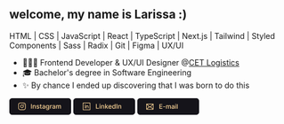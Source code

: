 ## welcome, my name is Larissa :)
HTML | CSS | JavaScript | React | TypeScript | Next.js | Tailwind | Styled Components | Sass | Radix | Git | Figma |
UX/UI

- 👩🏻‍💻 Frontend Developer & UX/UI Designer @[CET Logistics](https://www.cet-logistics.com/)
- 🎓 Bachelor's degree in Software Engineering
- ✨ By chance I ended up discovering that I was born to do this

<div style="display: inline_block">
  <a href="https://www.instagram.com/larisn.code/"><img src="https://github.com/larisn/larisn/blob/main/icons/Frame 17.png" target="_blank"></a>
  <a href="https://www.linkedin.com/in/larisn/"><img src="https://github.com/larisn/larisn/blob/main/icons/Frame 18.png" target="_blank"></a>
  <a href="mailto:larisn@outlook.com.br"><img src="https://github.com/larisn/larisn/blob/main/icons/Frame 19.png" target="_blank"></a>
</div>
